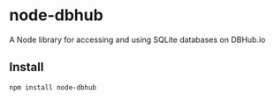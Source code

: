 # node-dbhub

A Node library for accessing and using SQLite databases on DBHub.io

## Install

```bash
npm install node-dbhub
```
